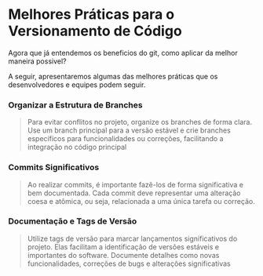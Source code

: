 # Melhores Práticas para o Versionamento de Código

Agora que já entendemos os beneficios do git, como aplicar da melhor maneira possivel?

A seguir, apresentaremos algumas das melhores práticas que os desenvolvedores e equipes podem seguir.

### Organizar a Estrutura de Branches

> Para evitar conflitos no projeto, organize os branches de forma clara. Use um branch principal para a versão estável e crie branches específicos para funcionalidades ou correções, facilitando a integração no código principal

### Commits Significativos

> Ao realizar commits, é importante fazê-los de forma significativa e bem documentada. Cada commit deve representar uma alteração coesa e atômica, ou seja, relacionada a uma única tarefa ou correção.

### Documentação e Tags de Versão

> Utilize tags de versão para marcar lançamentos significativos do projeto. Elas facilitam a identificação de versões estáveis e importantes do software. Documente detalhes como novas funcionalidades, correções de bugs e alterações significativas
